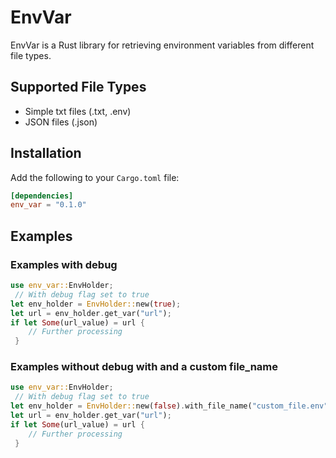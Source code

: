 # EnvVar

EnvVar is a Rust library for retrieving environment variables from different file types.

## Supported File Types

- Simple txt files (.txt, .env)
- JSON files (.json)

## Installation

Add the following to your `Cargo.toml` file:

```toml
[dependencies]
env_var = "0.1.0"
```

## Examples

### Examples with debug

```rust
use env_var::EnvHolder;
 // With debug flag set to true
let env_holder = EnvHolder::new(true);
let url = env_holder.get_var("url");
if let Some(url_value) = url {
    // Further processing
 }
```

### Examples without debug with and a custom file_name

```rust
use env_var::EnvHolder;
 // With debug flag set to true
let env_holder = EnvHolder::new(false).with_file_name("custom_file.env");
let url = env_holder.get_var("url");
if let Some(url_value) = url {
    // Further processing
 }
```
